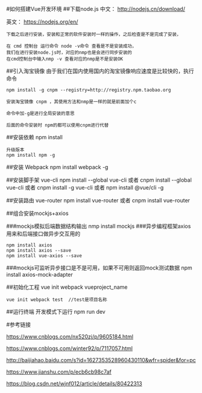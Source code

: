 #如何搭建Vue开发环境
##下载node.js
中文： http://nodejs.cn/download/

英文： https://nodejs.org/en/

    下载之后进行安装，安装和正常的软件安装时一样的操作，之后检查是不是完成了安装，
    
    在 cmd 控制台 运行命令 node -v命令 查看是不是安装成功，
    我们在进行安装node.js时，对应的nmp也是会进行同步安装的
    在cmd控制台中输入nmp -v 查看对应的nmp是不是安装OK 

##引入淘宝镜像
    由于我们在国内使用国内的淘宝镜像响应速度是比较快的，执行命令
    
    npm install -g cnpm --registry=http://registry.npm.taobao.org
    
    安装淘宝镜像 cnpm ，其使用方法和nmp是一样的就是前面加个c
    
    命令中加-g是进行全局安装的意思 
    
    后面的命令安装时 npm的都可以使用cnpm进行代替

##安装依赖
    npm install
    
    升级版本
    npm install npm -g

##安装 Webpack
    npm install webpack -g

##安装脚手架 vue-cli
    npm install --global vue-cli
        或者
    cnpm install --global vue-cli
        或者
    cnpm install -g vue-cli
        或者
    npm install @vue/cli -g

##安装路由 vue-router
    npm install vue-router
        或者
    cnpm install vue-router

##组合安装mockjs+axios

###mockjs模拟后端数据结构输出
    nmp install mockjs
###异步编程框架axios 用来和后端接口做异步交互用的

    npm install axios
    npm install axios --save
    npm install vue-axios --save

###mockjs可监听异步接口是不是可用，如果不可用则返回mock测试数据
    npm install axios-mock-adapter


##初始化工程
    vue init webpack vueproject_name
    
    vue init webpack test  //test是项目名称

##运行终端  开发模式下运行
    npm run dev

#参考链接

https://www.cnblogs.com/nx520zj/p/9605184.html

https://www.cnblogs.com/winter92/p/7117057.html

http://baijiahao.baidu.com/s?id=1627353528960430110&wfr=spider&for=pc

https://www.jianshu.com/p/ecb6cb98c7af

https://blog.csdn.net/wjnf012/article/details/80422313
